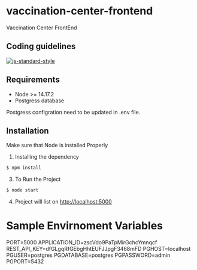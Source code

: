 # vaccination-center-frontend
Vaccination Center FrontEnd

## Coding guidelines

[![js-standard-style](https://cdn.rawgit.com/feross/standard/master/badge.svg)](http://standardjs.com)

## Requirements

  - Node >= 14.17.2
  - Postgress database

Postgress configration need to be updated in .env file.

## Installation

Make sure that Node is installed Properly
1. Installing the dependency
```sh
$ npm install
```
3. To Run the Project
```sh
$ node start
```
4. Project will list on [http://localhost:5000](http://localhost:5000/)


# Sample Envirnoment Variables

PORT=5000
APPLICATION_ID=zscVdo9PaTpMirGchcYmnqcf
REST_API_KEY=dfGLgqRfGEbgHhtEUFJJpgF3468mFD
PGHOST=localhost
PGUSER=postgres
PGDATABASE=postgres
PGPASSWORD=admin
PGPORT=5432
